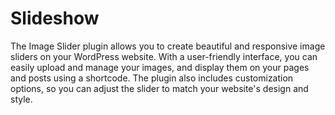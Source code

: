 # Slideshow
The Image Slider plugin allows you to create beautiful and responsive image sliders on your WordPress website. With a user-friendly interface, you can easily upload and manage your images, and display them on your pages and posts using a shortcode. The plugin also includes customization options, so you can adjust the slider to match your website's design and style.
